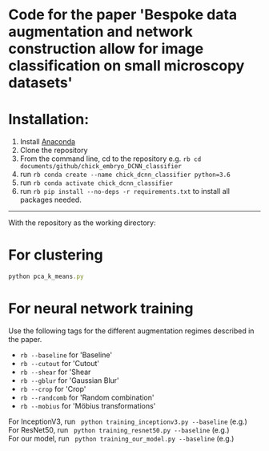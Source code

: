 # Code for the paper 'Bespoke data augmentation and network construction allow for image classification on small microscopy datasets'

# Installation:

1. Install [Anaconda](https://docs.anaconda.com/anaconda/install/index.html)
2. Clone the repository
3. From the command line, cd to the repository e.g. ```rb cd documents/github/chick_embryo_DCNN_classifier```
4. run ```rb conda create --name chick_dcnn_classifier python=3.6```
5. run ```rb conda activate chick_dcnn_classifier```
6. run ```rb pip install --no-deps -r requirements.txt``` to install all packages needed.

---
With the repository as the working directory:

# For clustering


```rb
python pca_k_means.py
```





# For neural network training

Use the following tags for the different augmentation regimes described in the paper.


*   ```rb --baseline``` for 'Baseline' 
*  ```rb --cutout``` for 'Cutout'
*   ```rb --shear``` for 'Shear
*   ```rb --gblur``` for 'Gaussian Blur'
*   ```rb --crop``` for 'Crop'
*   ```rb --randcomb``` for 'Random combination'
*   ```rb --mobius``` for 'Möbius transformations'


For InceptionV3, run ``` python training_inceptionv3.py --baseline``` (e.g.)\
For ResNet50, run ``` python training_resnet50.py --baseline``` (e.g.)\
For our model, run ``` python training_our_model.py --baseline``` (e.g.)






